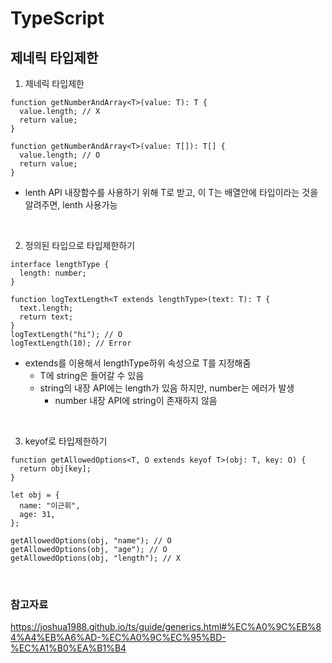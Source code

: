 # TypeScript

## 제네릭 타입제한

1. 제네릭 타입제한

```TSX
function getNumberAndArray<T>(value: T): T {
  value.length; // X
  return value;
}

function getNumberAndArray<T>(value: T[]): T[] {
  value.length; // O
  return value;
}
```

- lenth API 내장함수를 사용하기 위해 T로 받고, 이 T는 배열안에 타입이라는 것을 알려주면, lenth 사용가능

<br>

2. 정의된 타입으로 타입제한하기

```TSX
interface lengthType {
  length: number;
}

function logTextLength<T extends lengthType>(text: T): T {
  text.length;
  return text;
}
logTextLength("hi"); // O
logTextLength(10); // Error
```

- extends를 이용해서 lengthType하위 속성으로 T를 지정해줌
  - T에 string은 들어갈 수 있음
  - string의 내장 API에는 length가 있음 하지만, number는 에러가 발생
    - number 내장 API에 string이 존재하지 않음

<br>

3. keyof로 타입제한하기

```TSX
function getAllowedOptions<T, O extends keyof T>(obj: T, key: O) {
  return obj[key];
}

let obj = {
  name: "이근휘",
  age: 31,
};

getAllowedOptions(obj, "name"); // O
getAllowedOptions(obj, "age"); // O
getAllowedOptions(obj, "length"); // X
```

<br>

### 참고자료

https://joshua1988.github.io/ts/guide/generics.html#%EC%A0%9C%EB%84%A4%EB%A6%AD-%EC%A0%9C%EC%95%BD-%EC%A1%B0%EA%B1%B4
